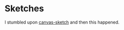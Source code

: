 # Sketches

I stumbled upon [canvas-sketch](https://github.com/mattdesl/canvas-sketch) and then this happened.